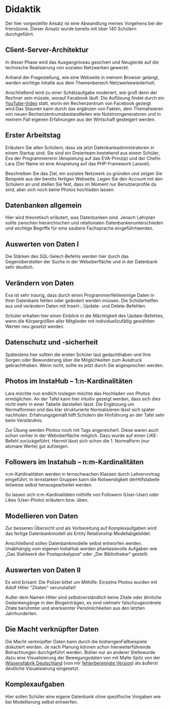 # Didaktik

Der hier vorgestellte Ansatz ist eine Abwandlung meines Vorgehens bei der friendzone. Dieser Ansatz wurde bereits mit über 140 Schülern durchgeführt. 

## Client-Server-Architektur

In dieser Phase wird das Ausgangniveau gesichert und Neugierde auf die technische Realisierung von sozialen Netzwerken geweckt.

Anhand der Fragestellung, wie eine Webseite in meinem Browser gelangt, werden wichtige Inhalte aus dem Themenbereich Netzwerkewiederholt.

Anschließend wird zu einer Schätzaufgabe moderiert, wie groß denn der Rechner sein müsste, worauf Facebook läuft. Die Auflösung findet durch ein [YouTube-Video](https://youtu.be/_r97qdyQtIk?t=2m14s) statt, worin ein Rechenzentrum von Facebook gezeigt wird.Das Staunen kann durch das ergänzen von Fakten, dem Thematisieren von neuen Rechenzentrumsbestandteilen wie Notstromgeneratoren und in meinem Fall eigenen Erfahrungen aus der Wirtschaft gesteigert werden.

## Erster Arbeitstag

Erläutern Sie allen Schülern, dass sie jetzt Datenbankadministratoren in einem Startup sind. Sie sind ein Dreierteam bestehend aus einem Schüler, Eva der Programmiererin (Anspielung auf das EVA-Prinzip) und der Chefin Lara (Der Name ist eine Anspielung auf das PHP-Framework Laravel).

Beschreiben Sie das Ziel, ein soziales Netzwerk zu gründen und zeigen Sie Beispiele aus der bereits fertigen Webseite. Legen Sie den Account mit den Schülern an und stellen Sie fest, dass im Moment nur Benutzerprofile da sind, aber sich noch keine Photos hochladen lassen. 

## Datenbanken allgemein

Hier wird theoretisch erläutert, was Datenbanken sind. Jenach Lehrplan sollte zwischen hierarchischen und relationalen Datenbankenunterschieden und wichtige Begriffe für eine saubere Fachsprache eingeführtwerden.

## Auswerten von Daten I

Die Stärken des SQL-Select-Befehls werden hier durch das Gegenüberstellen der Suche in der Weboberfläche und in der Datenbank sehr deutlich.

## Verändern von Daten

Eva ist sehr traurig, dass durch einen Programmierfehlereinige Daten in Ihrer Datenbank fehlen oder geändert werden müssen. Die Schülerhelfen aus und verändern Daten mit Insert-, Update- und Delete-Befehlen.

Schüler erhalten hier einen Einblick in die Mächtigkeit des Update-Befehles, wenn die Körpergrößen aller Mitglieder mit individuellzufällig gewählten Werten neu gesetzt werden. 

## Datenschutz und -sicherheit

Spätestens hier sollten die ersten Schüler laut gedachthaben und Ihre Sorgen oder Bewunderung über die Möglichkeiten zum Ausdruck gebrachthaben. Wenn nicht, sollte es jetzt durch Sie angesprochen werden.

## Photos im InstaHub – 1:n-Kardinalitäten

Lara möchte nun endlich loslegen möchte das Hochladen von Photos ermöglichen. An der Tafel kann hier intuitiv gezeigt werden, dass sich dies nicht mehr in einer Tabelle darstellen lässt. Die Ergänzung um Normalformen und das klar strukturierte Normalisieren lässt sich später nachholen. Erfahrungsgemäß hilft Schülern die Hinführung an der Tafel sehr beim Verständnis.

Zur Übung werden Photos noch mit Tags angereichert. Diese waren auch schon vorher in der Weboberfläche möglich. Dazu wurde auf einen LIKE-Befehl zurückgeführt. Hiermit lässt sich schon die 1. Normalform (nur atomare Werte) gut aufzeigen.

## Followers im Instahub – n:m-Kardinalitäten

n:m-Kardinalitäten werden in lernschwachen Klassen durch Lehrervortrag eingeführt. In lernstarken Gruppen kann die Notwendigkeit derHilfstabelle teilweise selbst herausgearbeitet werden.

So lassen sich n:m-Kardinalitäten mithilfe von Followern (User-User) oder Likes (User-Photo) erläutern bzw. üben.

## Modellieren von Daten

Zur besseren Übersicht und als Vorbereitung auf Komplexaufgaben wird das fertige Datenbankmodell als Entity Relationship Modellabgebildet.

Anschließend sollen Datenbankmodelle selbst entworfen werden. Unabhängig vom eigenen InstaHub werden phantasievolle Aufgaben wie „Das Stahlwerk der Postapokalypse“ oder „Der Bibliothekar“ gestellt.

## Auswerten von Daten II

Es wird brisant: Die Polizei bittet um Mithilfe: Einzelne Photos wurden mit Adolf Hitler "Zitaten" verunstaltet! 

Außer dem Namen Hitler sind selbstverständlich keine Zitate oder ähnliche Gedankengänge in den Blogeinträgen, es sind vielmehr falschzugeordnete Zitate berühmter und anerkannter Persönlichkeiten aus den letzten Jahrhunderten.

## Die Macht verknüpfter Daten

Die Macht verknüpfter Daten kann durch die bisherigenFallbeispiele diskutiert werden. Je nach Planung können schon hierweiterführende Betrachtungen durchgeführt werden. Bisher nur an anderer Stellewurde dazu eine Visualisierung der Bewegungsdaten von mit Malte Spitz von der [Wissensfabrik Deutschland](https://www.wissensfabrik-deutschland.de/portal/fep/de/dt.jsp?setCursor=1_554644) (von mir [fehlerbereinigte Version](https://blog.wi-wissen.de/post/mobilfunk-und-big-data)) als äußerst deutliche Visualisierung eingesetzt.

## Komplexaufgaben

Hier sollen Schüler eine eigene Datenbank ohne spezifische Vorgaben wie bei Modellierung selbst entwerfen.